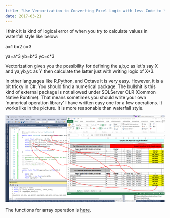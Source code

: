 ```yaml
---
title: "Use Vectorization to Converting Excel Logic with less Code to Your hand-written software"
date: 2017-03-21
---
```


I think it is kind of logical error of when you try to calculate values in waterfall style like below:

a=1 b=2 c=3

ya=a\*3 yb=b\*3 yc=c\*3

Vectorization gives you the possibility for defining the a,b,c as let's say X and ya,yb,yc as Y then calculate the latter just with writing logic of X\*3.

In other languages like R,Python, and Octave it is very easy. However, it is a bit tricky in C#. You should find a numerical package. The bullshit is this kind of external package is not allowed under SQLServer CLR (Common Native Runtime). That means sometimes you should write your own 'numerical operation library' I have written easy one for a few operations. It works like in the picture. It is more reasonable than waterfall style.

![excel_to_csharp](/images/excel_to_csharp.png)

The functions for array operation is [here](https://gist.github.com/suatatan/86cc779dfbba7403cbb5478de4285fdc).
